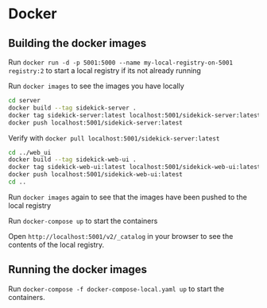# Docker

## Building the docker images

Run `docker run -d -p 5001:5000 --name my-local-registry-on-5001 registry:2` to start a local registry if its not already running

Run `docker images` to see the images you have locally

```bash
cd server
docker build --tag sidekick-server .
docker tag sidekick-server:latest localhost:5001/sidekick-server:latest
docker push localhost:5001/sidekick-server:latest
```

Verify with `docker pull localhost:5001/sidekick-server:latest`

```bash
cd ../web_ui
docker build --tag sidekick-web-ui .
docker tag sidekick-web-ui:latest localhost:5001/sidekick-web-ui:latest
docker push localhost:5001/sidekick-web-ui:latest
cd ..
```

Run `docker images` again to see that the images have been pushed to the local registry

Run `docker-compose up` to start the containers

Open `http://localhost:5001/v2/_catalog` in your browser to see the contents of the local registry.

## Running the docker images

Run `docker-compose -f docker-compose-local.yaml up` to start the containers.
